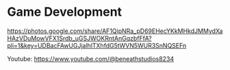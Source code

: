 # **Game Development**
https://photos.google.com/share/AF1QipNRa_pD69EHecYKkMHkdJMMydXaHAzVDuMowVFX1Srdb_uGSJWOKRntAnGqzbfFfA?pli=1&key=UDBacFAwUGJjalhlTXhfdG5tWVN5WUR3SnNQSEFn

Youtube: https://www.youtube.com/@beneathstudios8234